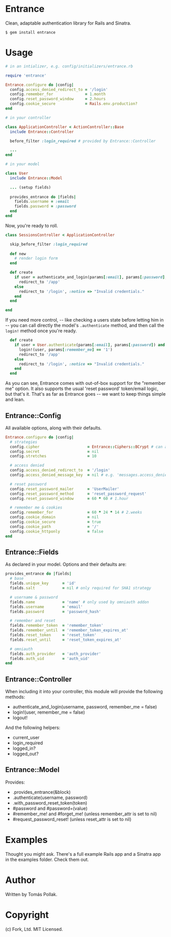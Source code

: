 Entrance
========

Clean, adaptable authentication library for Rails and Sinatra.

    $ gem install entrance

# Usage

``` rb
# in an intializer, e.g. config/initializers/entrance.rb

require 'entrance'

Entrance.configure do |config|
  config.access_denied_redirect_to = '/login'
  config.remember_for              = 1.month
  config.reset_password_window     = 2.hours
  config.cookie_secure             = Rails.env.production?
end

# in your controller

class ApplicationController < ActionController::Base
  include Entrance::Controller

  before_filter :login_required # provided by Entrance::Controller

  ...
end

# in your model

class User
  include Entrance::Model

  ... (setup fields)
  
  provides_entrance do |fields|
    fields.username = :email
    fields.password = :password
  end
end
```

Now, you're ready to roll.

``` rb
class SessionsController < ApplicationController

  skip_before_filter :login_required
  
  def new
    # render login form
  end

  def create
    if user = authenticate_and_login(params[:email], params[:password], params[:remember_me] == 'on')
      redirect_to '/app'
    else
      redirect_to '/login', :notice => "Invalid credentials."
    end
  end

end
```

If you need more control, -- like checking a users state before letting him in -- you can call directly the model's `.authenticate` method, and then call the `login!` method once you're ready.

``` rb
  def create
    if user = User.authenticate(params[:email], params[:password]) and user.active?
      login!(user, params[:remember_me] == '1')
      redirect_to '/app'
    else
      redirect_to '/login', :notice => "Invalid credentials."
    end
  end
```

As you can see, Entrance comes with out-of-box support for the "remember me" option. It also supports the usual 'reset password' token/email logic, but that's it. That's as far as Entrance goes -- we want to keep things simple and lean.

## Entrance::Config

All available options, along with their defaults.

``` rb
Entrance.configure do |config|
  # strategies
  config.cipher                     = Entrance::Ciphers::BCrypt # can also be Entrance::Ciphers::SHA1
  config.secret                     = nil
  config.stretches                  = 10

  # access denied
  config.access_denied_redirect_to  = '/login'
  config.access_denied_message_key  = nil # e.g. 'messages.access_denied'

  # reset password
  config.reset_password_mailer      = 'UserMailer'
  config.reset_password_method      = 'reset_password_request'
  config.reset_password_window      = 60 * 60 # 1.hour

  # remember me & cookies
  config.remember_for               = 60 * 24 * 14 # 2.weeks
  config.cookie_domain              = nil
  config.cookie_secure              = true
  config.cookie_path                = '/'
  config.cookie_httponly            = false
end
```

## Entrance::Fields

As declared in your model. Options and their defaults are:

``` rb
provides_entrance do |fields|
  # base
  fields.unique_key      = 'id' 
  fields.salt            = nil # only required for SHA1 strategy

  # username & password
  fields.name            = 'name' # only used by omniauth addon
  fields.username        = 'email'
  fields.password        = 'password_hash'

  # remember and reset
  fields.remember_token  = 'remember_token'
  fields.remember_until  = 'remember_token_expires_at'
  fields.reset_token     = 'reset_token'
  fields.reset_until     = 'reset_token_expires_at'

  # omniauth
  fields.auth_provider   = 'auth_provider'
  fields.auth_uid        = 'auth_uid'
end
```

## Entrance::Controller

When including it into your controller, this module will provide the following methods:
  
 - authenticate_and_login(username, password, remember_me = false)
 - login!(user, remember_me = false)
 - logout!

And the following helpers: 

 - current_user 
 - login_required
 - logged_in?
 - logged_out?
  
## Entrance::Model

Provides:

 - .provides_entrance(&block)
 - .authenticate(username, password)
 - .with_password_reset_token(token)
 - #password and #password=(value)
 - #remember_me! and #forget_me!  (unless remember_attr is set to nil)
 - #request_password_reset! (unless reset_attr is set to nil)

Examples
========

Thought you might ask. There's a full example Rails app and a Sinatra app in the examples folder. Check them out. 
 
Author
======

Written by Tomás Pollak.

Copyright
=========

(c) Fork, Ltd. MIT Licensed.
